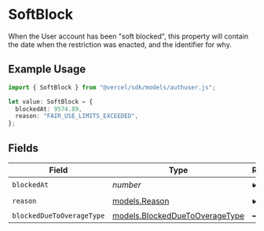 # SoftBlock

When the User account has been "soft blocked", this property will contain the date when the restriction was enacted, and the identifier for why.

## Example Usage

```typescript
import { SoftBlock } from "@vercel/sdk/models/authuser.js";

let value: SoftBlock = {
  blockedAt: 9574.89,
  reason: "FAIR_USE_LIMITS_EXCEEDED",
};
```

## Fields

| Field                                                                  | Type                                                                   | Required                                                               | Description                                                            |
| ---------------------------------------------------------------------- | ---------------------------------------------------------------------- | ---------------------------------------------------------------------- | ---------------------------------------------------------------------- |
| `blockedAt`                                                            | *number*                                                               | :heavy_check_mark:                                                     | N/A                                                                    |
| `reason`                                                               | [models.Reason](../models/reason.md)                                   | :heavy_check_mark:                                                     | N/A                                                                    |
| `blockedDueToOverageType`                                              | [models.BlockedDueToOverageType](../models/blockedduetooveragetype.md) | :heavy_minus_sign:                                                     | N/A                                                                    |